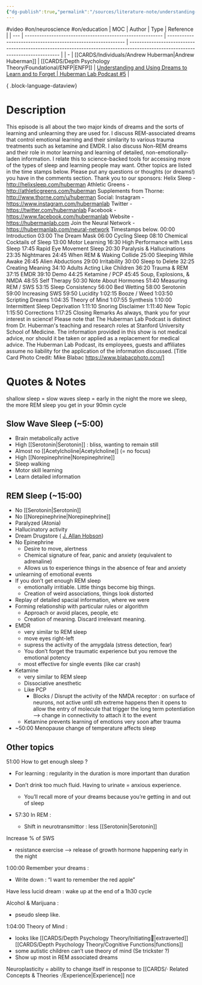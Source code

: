 ```yaml
---
{"dg-publish":true,"permalink":"/sources/literature-note/understanding-and-using-dreams-to-learn-and-to-forget-huberman-lab-podcast-5/","noteIcon":"1","created":"2023-04-25T16:13:16.435+02:00","updated":"2023-05-28T22:50:57.760+02:00"}
---
```


#video #on/neuroscience #on/education 
| MOC | Author                                                    | Type                                                         | Reference                                                                                                                       |
| --- | --------------------------------------------------------- | ------------------------------------------------------------ | ------------------------------------------------------------------------------------------------------------------------------- |
| \-  | [[CARDS/Individuals/Andrew Huberman\|Andrew Huberman]] | [[CARDS/Depth Psychology Theory/Foundational/ENFP\|ENFP]] | [Understanding and Using Dreams to Learn and to Forget \| Huberman Lab Podcast #5](https://www.youtube.com/watch?v=FFwA0QFmpQ4) |

{ .block-language-dataview}

# Description
This episode is all about the two major kinds of dreams and the sorts of learning and unlearning they are used for. I discuss REM-associated dreams that control emotional learning and their similarity to various trauma treatments such as ketamine and EMDR. I also discuss Non-REM dreams and their role in motor learning and learning of detailed, non-emotionally-laden information. I relate this to science-backed tools for accessing more of the types of sleep and learning people may want. Other topics are listed in the time stamps below. Please put any questions or thoughts (or dreams!) you have in the comments section. Thank you to our sponsors: Helix Sleep - http://helixsleep.com/huberman Athletic Greens - http://athleticgreens.com/huberman Supplements from Thorne: http://www.thorne.com/u/huberman Social: Instagram - https://www.instagram.com/hubermanlab Twitter - https://twitter.com/hubermanlab Facebook - https://www.facebook.com/hubermanlab Website - https://hubermanlab.com Join the Neural Network - https://hubermanlab.com/neural-network Timestamps below. 00:00 Introduction 03:00 The Dream Mask 06:00 Cycling Sleep 08:10 Chemical Cocktails of Sleep 13:00 Motor Learning 16:30 High Performance with Less Sleep 17:45 Rapid Eye Movement Sleep 20:30 Paralysis & Hallucinations 23:35 Nightmares 24:45 When REM & Waking Collide 25:00 Sleeping While Awake 26:45 Alien Abductions 29:00 Irritability 30:00 Sleep to Delete 32:25 Creating Meaning 34:10 Adults Acting Like Children 36:20 Trauma & REM 37:15 EMDR 39:10 Demo 44:25 Ketamine / PCP 45:45 Soup, Explosions, & NMDA 48:55 Self Therapy 50:30 Note About Hormones 51:40 Measuring REM / SWS 53:15 Sleep Consistency 56:00 Bed Wetting 58:00 Serotonin 59:00 Increasing SWS 59:50 Lucidity 1:02:15 Booze / Weed 1:03:50 Scripting Dreams 1:04:35 Theory of Mind 1:07:55 Synthesis 1:10:00 Intermittent Sleep Deprivation 1:11:10 Snoring Disclaimer 1:11:40 New Topic 1:15:50 Corrections 1:17:25 Closing Remarks As always, thank you for your interest in science! Please note that The Huberman Lab Podcast is distinct from Dr. Huberman's teaching and research roles at Stanford University School of Medicine. The information provided in this show is not medical advice, nor should it be taken or applied as a replacement for medical advice. The Huberman Lab Podcast, its employees, guests and affiliates assume no liability for the application of the information discussed. [Title Card Photo Credit: Mike Blabac https://www.blabacphoto.com/]

# Quotes & Notes

shallow sleep = slow waves sleep = early in the night 
the more we sleep, the more REM sleep you get in your 90min cycle 

## Slow Wave Sleep (~5:00)
- Brain metabolically active 
- High [[Serotonin\|Serotonin]] : bliss, wanting to remain still 
- Almost no [[Acetylcholine\|Acetylcholine]] (= no focus)
- High [[Norepinephrine\|Norepinephrine]]
- Sleep walking 
- Motor skill learning
- Learn detailed information 

## REM Sleep (~15:00) 
- No [[Serotonin\|Serotonin]]  
- No [[Norepinephrine\|Norepinephrine]]
- Paralyzed (Atonia) 
- Hallucinatory activity 
- Dream Drugstore ( [J. Allan Hobson](https://www.amazon.co.uk/J-Allan-Hobson/e/B001IZX88C/ref=dp_byline_cont_book_1))
- No Epinephrine 
	- Desire to move, alertness 
	- Chemical signature of fear, panic and anxiety (equivalent to adrenaline) 
	- Allows us to experience things in the absence of fear and anxiety 
- unlearning of emotional events 
- If you don’t get enough REM sleep 
	- emotionally irritiable. Little things become big things. 
	- Creation of weird associations, things look distorted 
- Replay of detailed spacial information, where we were
- Forming relationship with particular rules or algorithm 
	- Approach or avoid places, people, etc 
	- Creation of meaning. Discard irrelevant meaning. 
- EMDR  
	- very similar to REM sleep 
	- move eyes right-left 
	- supress the activity of the amygdala (stress detection, fear) 
	- You don’t forget the traumatic experience but you remove the emotional potency 
	- most effective for single events (like car crash) 
- Ketamine 
	- very similar to REM sleep 
	- Dissociative anesthetic 
	- Like PCP 
		- Blocks / Disrupt the activity of the NMDA receptor : on surface of neurons, not active until sth extreme happens then it opens to allow the entry of molecule that trigger the long term potentiation –> change in connectivity to attach it to the event  
	- Ketamine prevents learning of emotions very soon after trauma 
- ~50:00 Menopause change of temperature affects sleep 

## Other topics 
51:00 How to get enough sleep ? 
- For learning : regularity in the duration is more important than duration 
- Don’t drink too much fluid. Having to urinate = anxious experience. 
	- You’ll recall more of your dreams because you’re getting in and out of sleep 

- 57:30 In REM : 
	- Shift in neurotransmittor : less [[Serotonin\|Serotonin]] 

Increase % of SWS 
- resistance exercise –> release of growth hormone happening early in the night 

1:00:00 Remember your dreams : 
- Write down : “I want to remember the red apple”

Have less lucid dream : wake up at the end of a 1h30 cycle 

Alcohol & Marijuana : 
- pseudo sleep like. 

1:04:00 Theory of Mind : 
- looks like [[CARDS/Depth Psychology Theory/Initiating👋\|extraverted]] [[CARDS/Depth Psychology Theory/Cognitive Functions\|functions]] 
- some autistic children can’t use theory of mind (Se trickster ?)
- Show up most in REM associated dreams 

Neuroplasticity = ability to change itself in response to [[CARDS/· Related Concepts & Theories ·/Experience\|Experience]] nce 
